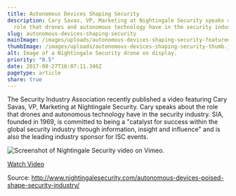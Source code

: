 ```yaml
---
title: Autonomous Devices Shaping Security
description: Cary Savas, VP, Marketing at Nightingale Security speaks about the
  role that drones and autonomous technology have in the security industry.
slug: autonomous-devices-shaping-security
mainImage: /images/uploads/autonomous-devices-shaping-security-featured.jpg
thumbImage: /images/uploads/autonomous-devices-shaping-security-thumb.jpg
alt: Image of a Nightingale Security drone on display.
priority: "0.5"
date: 2017-08-27T16:07:11.346Z
pagetype: article
share: true
---
```

The Security Industry Association recently published a video featuring Cary Savas, VP, Marketing at Nightingale Security. Cary speaks about the role that drones and autonomous technology have in the security industry. SIA, founded in 1969, is committed to being a "catalyst for success within the global security industry through information, insight and influence" and is also the leading industry sponsor for ISC events.

![Screenshot of Nightingale Security video on Vimeo.](/images/uploads/sia-how-autonomous-devices-are-poised-to-shape-the-security-industry.jpg)

[W﻿atch Video](https://vimeo.com/223216819)

[](https://vimeo.com/223216819)Source: <http://www.nightingalesecurity.com/autonomous-devices-poised-shape-security-industry/>